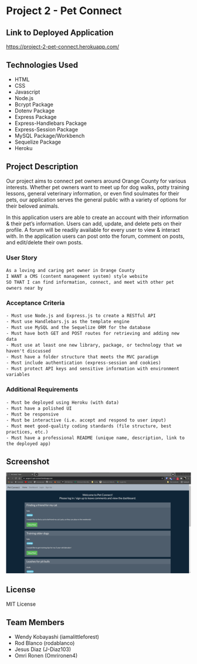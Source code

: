 # Project 2 - Pet Connect

## Link to Deployed Application
https://project-2-pet-connect.herokuapp.com/

## Technologies Used 
- HTML
- CSS
- Javascript 
- Node.js
- Bcrypt Package
- Dotenv Package
- Express Package 
- Express-Handlebars Package 
- Express-Session Package
- MySQL Package/Workbench 
- Sequelize Package
- Heroku

## Project Description 
Our project aims to connect pet owners around Orange County for various interests. Whether pet owners want to meet up for dog walks, potty training lessons, general veterinary information, or even find soulmates for their pets, our application serves the general public with a variety of options for their beloved animals.

In this application users are able to create an account with their information & their pet’s information. Users can add, update, and delete pets on their profile. A forum will be readily available for every user to view & interact with.
In the application users can post onto the forum, comment on posts, and edit/delete their own posts.

### User Story
```
As a loving and caring pet owner in Orange County  
I WANT a CMS (content management system) style website 
SO THAT I can find information, connect, and meet with other pet owners near by
```

### Acceptance Criteria 
```
- Must use Node.js and Express.js to create a RESTful API 
- Must use Handlebars.js as the template engine 
- Must use MySQL and the Sequelize ORM for the database 
- Must have both GET and POST routes for retrieving and adding new data
- Must use at least one new library, package, or technology that we haven't discussed 
- Must have a folder structure that meets the MVC paradigm 
- Must include authentication (express-session and cookies)
- Must protect API keys and sensitive information with environment variables
```

### Additional Requirements
```
- Must be deployed using Heroku (with data)
- Must have a polished UI
- Must be responsive 
- Must be interactive (i.e. accept and respond to user input)
- Must meet good-quality coding standards (file structure, best practices, etc.)
- Must have a professional README (unique name, description, link to the deployed app)
```
## Screenshot
<img src="assets/images/README-screenshot.png" alt="screenshot">

## License
MIT License

## Team Members 
- Wendy Kobayashi (iamalittleforest)
- Rod Blanco (rodablanco)
- Jesus Diaz (J-Diaz103)
- Omri Ronen (Omrironen4)
